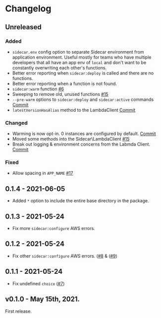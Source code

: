 # Changelog

## Unreleased 

### Added
- `sidecar.env` config option to separate Sidecar environment from application environment. Useful mostly for teams who have multiple developers that all have an app env of `local` and don't want to be constantly overwriting each other's functions.
- Better error reporting when `sidecar:deploy` is called and there are no functions.
- Better error reporting when a function is not found. 
- `sidecar:warm` function [#6](https://github.com/hammerstonedev/sidecar/pull/6)
- Sweeping to remove old, unused functions [#15](https://github.com/hammerstonedev/sidecar/pull/15)
- `--pre-warm` options to `sidecar:deploy` and `sidecar:active` commands [Commit](https://github.com/hammerstonedev/sidecar/commit/4794e6d4bfc5ddb4976c4686939ca1ee0c0ae979)
- `latestVersionHasAlias` method to the LambdaClient [Commit](https://github.com/hammerstonedev/sidecar/commit/a54f4e59aef9bfeac57ced7fb50b0c25ff268ab9)

### Changed
- Warming is now opt-in. 0 instances are configured by default. [Commit](https://github.com/hammerstonedev/sidecar/commit/ba53467368bcb253034fdbae7726fb0916b28de2)
- Moved some methods into the Sidecar\LambdaClient [#15](https://github.com/hammerstonedev/sidecar/pull/15)
- Break out logging & environment concerns from the Labmda Client. [Commit](https://github.com/hammerstonedev/sidecar/commit/20e368c9773c4aae2262021c7682cf72737af270)

### Fixed
- Allow spacing in `APP_NAME` [#17](https://github.com/hammerstonedev/sidecar/pull/17)  

## 0.1.4 - 2021-06-05

- Added `*` option to include the entire base directory in the package. 

## 0.1.3 - 2021-05-24

- Fix more `sidecar:configure` AWS errors.

## 0.1.2 - 2021-05-24

- Fix other `sidecar:configure` AWS errors. ([#8](https://github.com/hammerstonedev/sidecar/issues/8) & ([#9](https://github.com/hammerstonedev/sidecar/issues/9))

## 0.1.1 - 2021-05-24

- Fix undefined `choice` ([#7](https://github.com/hammerstonedev/sidecar/issues/7))

##  v0.1.0 - May 15th, 2021.

First release.